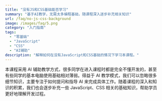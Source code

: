 ```yaml
---
title: "没有JS和CSS基础能否学习"
summary: "基于AI教学，无需太多编程基础，随课程深入逐步补充相关知识"
url: /faq/no-js-css-background
image: /images/faq/5.png
category: "入门指南"
tags:
  - "零基础"
  - "JavaScript"
  - "CSS"
  - "AI辅助"
description: "解释如何在没有JavaScript和CSS基础的情况下学习本课程。"
---
```


本课程采用 AI 辅助教学方式，很多同学在进入课程时都是完全不懂开发的，甚至有些同学的基本电脑使用基础相对薄弱。得益于 AI 教学模式，我们可以忽略很多细节知识，主要专注于如何提问和指导 AI 来完成具体工作。随着课程的深入和知识的积累，我们也会逐步补充一些 JavaScript、CSS 相关的基础知识，帮助学员更好地理解开发过程。
